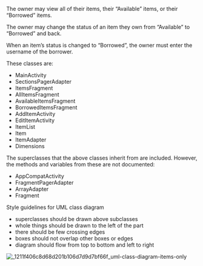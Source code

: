 The owner may view all of their items, their “Available” items, or their “Borrowed” items.

The owner may change the status of an item they own from “Available” to “Borrowed” and back.

When an item’s status is changed to “Borrowed”, the owner must enter the username of the borrower.

These classes are:

* MainActivity
* SectionsPagerAdapter
* ItemsFragment
* AllItemsFragment
* AvailableItemsFragment
* BorrowedItemsFragment
* AddItemActivity
* EditItemActivity
* ItemList
* Item
* ItemAdapter
* Dimensions

The superclasses that the above classes inherit from are included. However, the methods and variables from these are not documented:

* AppCompatActivity
* FragmentPagerAdapter
* ArrayAdapter<Item>
* Fragment

Style guidelines for UML class diagram

* superclasses should be drawn above subclasses
* whole things should be drawn to the left of the part
* there should be few crossing edges
* boxes should not overlap other boxes or edges
* diagram should flow from top to bottom and left to right



![_1211f406c8d68d201b106d7d9d7bf66f_uml-class-diagram-items-only](https://user-images.githubusercontent.com/6619191/41121707-8346d48c-6a99-11e8-8124-801aaa94d564.png)
